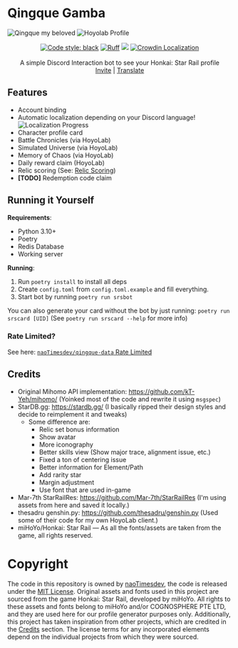 # Qingque Gamba

![Qingque my beloved](https://p.ihateani.me/toufriwg.png "Qingque my Beloved")
![Hoyolab Profile](https://p.ihateani.me/hfcapbkw.png "Hoyolab Profile")

<div align="center">
<a href="https://github.com/psf/black" target="_blank"><img src="https://img.shields.io/badge/code%20style-black-000000.svg" alt="Code style: black"></a>&nbsp;<a href="https://github.com/astral-sh/ruff"><img src="https://img.shields.io/endpoint?url=https://raw.githubusercontent.com/charliermarsh/ruff/main/assets/badge/v2.json" alt="Ruff"></a>&nbsp;<a href="https://github.com/naoTimesdev/qingque-gamba/blob/master/LICENSE"><img src="https://img.shields.io/github/license/naoTimesdev/qingque-gamba"></a>&nbsp;<a href="https://crowdin.com/project/qingque-gamba" target="_blank"><img src="https://badges.crowdin.net/qingque-gamba/localized.svg" alt="Crowdin Localization" /></a>
<br/><br/>
A simple Discord Interaction bot to see your Honkai: Star Rail profile
</div>
<div align="center">
<a href="https://discord.com/api/oauth2/authorize?client_id=1146085026086264953&permissions=412317240384&scope=bot%20applications.commands">Invite</a> | <a href="https://crowdin.com/project/qingque-gamba">Translate</a>
</div>

## Features
- Account binding
- Automatic localization depending on your Discord language! ![Localization Progress](https://badges.crowdin.net/qingque-gamba/localized.svg)
- Character profile card
- Battle Chronicles (via HoyoLab)
- Simulated Universe (via HoyoLab)
- Memory of Chaos (via HoyoLab)
- Daily reward claim (HoyoLab)
- Relic scoring (See: [Relic Scoring](https://github.com/naoTimesdev/qingque-gamba/wiki/Relic-Scoring))
- **[TODO]** Redemption code claim

## Running it Yourself

**Requirements**:
- Python 3.10+
- Poetry
- Redis Database
- Working server

**Running**:
1. Run `poetry install` to install all deps
2. Create `config.toml` from `config.toml.example` and fill everything.
3. Start bot by running `poetry run srsbot`

You can also generate your card without the bot by just running: `poetry run srscard [UID]` (See `poetry run srscard --help` for more info)

### Rate Limited?

See here: [`naoTimesdev/qingque-data` Rate Limited](https://github.com/naoTimesdev/qingque-data#rate-limited)

## Credits
- Original Mihomo API implementation: https://github.com/kT-Yeh/mihomo/ (Yoinked most of the code and rewrite it using `msgspec`)
- StarDB.gg: https://stardb.gg/ (I basically ripped their design styles and decide to reimplement it and tweaks)
  - Some difference are:
    - Relic set bonus information
    - Show avatar
    - More iconography
    - Better skills view (Show major trace, alignment issue, etc.)
    - Fixed a ton of centering issue
    - Better information for Element/Path
    - Add rarity star
    - Margin adjustment
    - Use font that are used in-game
- Mar-7th StarRailRes: https://github.com/Mar-7th/StarRailRes (I'm using assets from here and saved it locally.)
- thesadru genshin.py: https://github.com/thesadru/genshin.py (Used some of their code for my own HoyoLab client.)
- miHoYo/Honkai: Star Rail — As all the fonts/assets are taken from the game, all rights reserved.

# Copyright

The code in this repository is owned by [naoTimesdev](https://github.com/naoTimesdev), the code is released under the [MIT License](LICENSE). Original assets and fonts used in this project are sourced from the game Honkai: Star Rail, developed by miHoYo. All rights to these assets and fonts belong to miHoYo and/or COGNOSPHERE PTE LTD, and they are used here for our profile generator purposes only. Additionally, this project has taken inspiration from other projects, which are credited in the [Credits](#credits) section. The license terms for any incorporated elements depend on the individual projects from which they were sourced.
